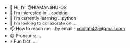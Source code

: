 - 👋 Hi, I’m @HIAMANSHU-OS
- 👀 I’m interested in ...codeing
- 🌱 I’m currently learning ...python
- 💞️ I’m looking to collaborate on ...
- 📫 How to reach me ...by email:- nobitah425@gmail.com
- 😄 Pronouns: ...
- ⚡ Fun fact: ...

<!---
HIAMANSHU-OS/HIAMANSHU-OS is a ✨ special ✨ repository because its `README.md` (this file) appears on your GitHub profile.
You can click the Preview link to take a look at your changes.
--->

